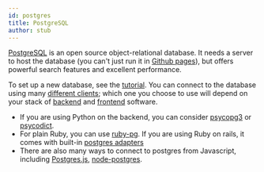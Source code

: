 ```yaml
---
id: postgres
title: PostgreSQL
author: stub
---
```


[PostgreSQL](https://www.postgresql.org/) is an open source object-relational database.  It needs a server to host the database (you can't just run it in [Github pages](/a/github)), but offers powerful search features and excellent performance.

To set up a new database, see the [tutorial](https://www.postgresql.org/docs/current/tutorial-start.html).  You can connect to the database using many [different clients](https://wiki.postgresql.org/wiki/PostgreSQL_Clients); which one you choose to use will depend on your stack of [backend](/a/backend) and [frontend](/a/frontend) software.

* If you are using Python on the backend, you can consider [psycopg3](https://www.psycopg.org/psycopg3/) or [psycodict](https://github.com/roed314/psycodict).
* For plain Ruby, you can use [ruby-pg](https://github.com/ged/ruby-pg).  If you are using Ruby on rails, it comes with built-in [postgres adapters](https://guides.rubyonrails.org/configuring.html#configuring-a-database)
* There are also many ways to connect to postgres from Javascript, including [Postgres.js](https://github.com/porsager/postgres), [node-postgres](https://node-postgres.com/).